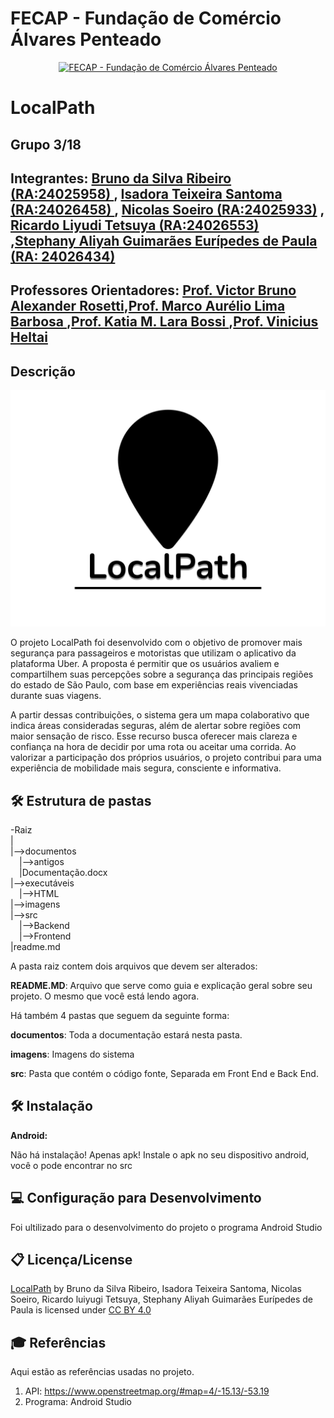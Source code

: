 # FECAP - Fundação de Comércio Álvares Penteado
<p align="center">
<a href= "https://www.fecap.br/"><img src="https://encrypted-tbn0.gstatic.com/images?q=tbn:ANd9GcRhZPrRa89Kma0ZZogxm0pi-tCn_TLKeHGVxywp-LXAFGR3B1DPouAJYHgKZGV0XTEf4AE&usqp=CAU" alt="FECAP - Fundação de Comércio Álvares Penteado" border="0"></a>
</p>

# LocalPath

## Grupo 3/18

## Integrantes: <a href="https://github.com/brunosr9">Bruno da Silva Ribeiro (RA:24025958) </a>, <a href="https://github.com/TexDotC0m">Isadora Teixeira Santoma (RA:24026458) </a>, <a href="https://github.com/NicSoeiroDev">Nicolas Soeiro (RA:24025933)</a> </a>, <a href="https://github.com/R4cardo">Ricardo Liyudi Tetsuya (RA:24026553) </a>,<a href ="https://github.com/brunosr9">Stephany Aliyah Guimarães Eurípedes de Paula (RA: 24026434) </a>

## Professores Orientadores: <a href="https://www.linkedin.com/in/victorbarq/">Prof. Victor Bruno Alexander Rosetti</a>,<a href=https://www.linkedin.com/in/marco-aurelio-lima-barbosa/>Prof. Marco Aurélio Lima Barbosa </a>,<a href="https://www.linkedin.com/in/katia-bossi/?original_referer=https%3A%2F%2Fgithub.com%2F">Prof. Katia M. Lara Bossi </a>,<a href="https://www.linkedin.com/in/vheltai/">Prof. Vinicius Heltai </a>

## Descrição

<p align="center">
  <img src="https://github.com/2025-1-NCC3/Projeto3/blob/main/images/LocalPath%20.png " alt="Logo do LocalPath" border="0">
</p> 
O projeto LocalPath foi desenvolvido com o objetivo de promover mais segurança para passageiros e motoristas que utilizam o aplicativo da plataforma Uber. A proposta é permitir que os usuários avaliem e compartilhem suas percepções sobre a segurança das principais regiões do estado de São Paulo, com base em experiências reais vivenciadas durante suas viagens.
</p>
<p>
A partir dessas contribuições, o sistema gera um mapa colaborativo que indica áreas consideradas seguras, além de alertar sobre regiões com maior sensação de risco. Esse recurso busca oferecer mais clareza e confiança na hora de decidir por uma rota ou aceitar uma corrida. Ao valorizar a participação dos próprios usuários, o projeto contribui para uma experiência de mobilidade mais segura, consciente e informativa.

## 🛠 Estrutura de pastas

-Raiz<br>
|<br>
|-->documentos<br>
  &emsp;|-->antigos<br>
  &emsp;|Documentação.docx<br>
|-->executáveis<br>
  &emsp;|-->HTML<br>
|-->imagens<br>
|-->src<br>
  &emsp;|-->Backend<br>
  &emsp;|-->Frontend<br>
|readme.md<br>

A pasta raiz contem dois arquivos que devem ser alterados:

<b>README.MD</b>: Arquivo que serve como guia e explicação geral sobre seu projeto. O mesmo que você está lendo agora.

Há também 4 pastas que seguem da seguinte forma:

<b>documentos</b>: Toda a documentação estará nesta pasta.

<b>imagens</b>: Imagens do sistema

<b>src</b>: Pasta que contém o código fonte, Separada em Front End e Back End.


## 🛠 Instalação

<b>Android:</b>

Não há instalação! Apenas apk! 
Instale o apk no seu dispositivo android, você o pode encontrar no src

## 💻 Configuração para Desenvolvimento

Foi ultilizado para o desenvolvimento do projeto o programa Android Studio

## 📋 Licença/License
 <p xmlns:cc="http://creativecommons.org/ns#" xmlns:dct="http://purl.org/dc/terms/"><a property="dct:title" rel="cc:attributionURL" href="https://github.com/2025-1-NCC3/Projeto3">LocalPath</a> by <span property="cc:attributionName">Bruno da Silva Ribeiro, Isadora Teixeira Santoma, Nicolas Soeiro, Ricardo luiyugi Tetsuya, Stephany Aliyah Guimarães Eurípedes de Paula</span> is licensed under <a href="https://creativecommons.org/licenses/by/4.0/?ref=chooser-v1" target="_blank" rel="license noopener noreferrer" style="display:inline-block;">CC BY 4.0<img style="height:22px!important;margin-left:3px;vertical-align:text-bottom;" src="https://mirrors.creativecommons.org/presskit/icons/cc.svg?ref=chooser-v1" alt=""><img style="height:22px!important;margin-left:3px;vertical-align:text-bottom;" src="https://mirrors.creativecommons.org/presskit/icons/by.svg?ref=chooser-v1" alt=""></a></p> 

## 🎓 Referências

Aqui estão as referências usadas no projeto.

1. API: https://www.openstreetmap.org/#map=4/-15.13/-53.19
2. Programa: Android Studio
